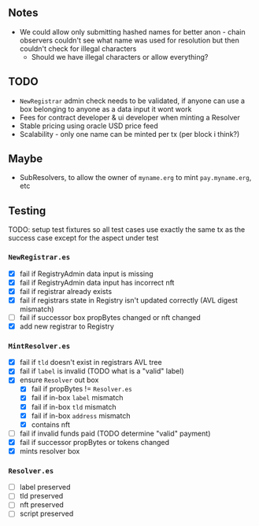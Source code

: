 ## Notes

- We could allow only submitting hashed names for better anon - chain observers couldn't see what name was used for resolution but then couldn't check for illegal characters
  - Should we have illegal characters or allow everything?

## TODO

- `NewRegistrar` admin check needs to be validated, if anyone can use a box belonging to anyone as a data input it wont work
- Fees for contract developer & ui developer when minting a Resolver
- Stable pricing using oracle USD price feed
- Scalability - only one name can be minted per tx (per block i think?)

## Maybe

- SubResolvers, to allow the owner of `myname.erg` to mint `pay.myname.erg`, etc

## Testing

TODO: setup test fixtures so all test cases use exactly the same tx as the success case except for the aspect under test

### `NewRegistrar.es`

- [x] fail if RegistryAdmin data input is missing
- [x] fail if RegistryAdmin data input has incorrect nft
- [x] fail if registrar already exists
- [x] fail if registrars state in Registry isn't updated correctly (AVL digest mismatch)
- [ ] fail if successor box propBytes changed or nft changed
- [x] add new registrar to Registry

### `MintResolver.es`

- [x] fail if `tld` doesn't exist in registrars AVL tree
- [x] fail if `label` is invalid (TODO what is a "valid" label)
- [x] ensure `Resolver` out box
  - [x] fail if propBytes != `Resolver.es`
  - [x] fail if in-box `label` mismatch
  - [x] fail if in-box `tld` mismatch
  - [x] fail if in-box `address` mismatch
  - [x] contains nft
- [ ] fail if invalid funds paid (TODO determine "valid" payment)
- [x] fail if successor propBytes or tokens changed
- [x] mints resolver box

### `Resolver.es`

- [ ] label preserved
- [ ] tld preserved
- [ ] nft preserved
- [ ] script preserved
